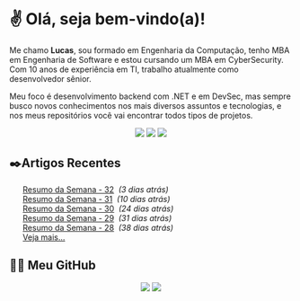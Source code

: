 # ✌ Olá, seja bem-vindo(a)!

Me chamo **Lucas**, sou formado em Engenharia da Computação, tenho MBA em Engenharia de Software e estou cursando um MBA em CyberSecurity.
Com 10 anos de experiência em TI, trabalho atualmente como desenvolvedor sênior.

Meu foco é desenvolvimento backend com .NET e em DevSec, mas sempre busco novos conhecimentos nos mais diversos assuntos e tecnologias, e nos meus repositórios você vai encontrar todos tipos de projetos.
</br><p align="center">
<a href="https://www.linkedin.com/in/lfrigodesouza/"><img src="https://img.shields.io/badge/-LinkedIn-0077B5?style=flat-square&logo=Linkedin&logoColor=white&link=https://www.linkedin.com/in/lfrigodesouza/"></a>
<a href="https://twitter.com/lfrigodesouza/"><img src="https://img.shields.io/badge/-Twitter-1DA1F2?style=flat-square&logo=twitter&logoColor=white&link=https://twitter.com/lfrigodesouza/"></a>
<a href="https://LFrigoDeSouza.NET/"><img src="https://img.shields.io/badge/-LFS.NET-9e9e9e?style=flat-square&logo=microsoft-edge&logoColor=white&link=https://LFrigoDeSouza.NET/"></a>
</p>

## ✒️Artigos Recentes
<ul>
<li style="list-style-type: none;"><a href="https://www.blog.lfrigodesouza.net/2021/10/25/resumo-da-semana/32/" target="_blank">Resumo da Semana - 32</a><i> &nbsp;(3 dias atrás)</i></li>
<li style="list-style-type: none;"><a href="https://www.blog.lfrigodesouza.net/2021/10/18/resumo-da-semana/31/" target="_blank">Resumo da Semana - 31</a><i> &nbsp;(10 dias atrás)</i></li>
<li style="list-style-type: none;"><a href="https://www.blog.lfrigodesouza.net/2021/10/04/resumo-da-semana/30/" target="_blank">Resumo da Semana - 30</a><i> &nbsp;(24 dias atrás)</i></li>
<li style="list-style-type: none;"><a href="https://www.blog.lfrigodesouza.net/2021/09/27/resumo-da-semana/29/" target="_blank">Resumo da Semana - 29</a><i> &nbsp;(31 dias atrás)</i></li>
<li style="list-style-type: none;"><a href="https://www.blog.lfrigodesouza.net/2021/09/20/resumo-da-semana/28/" target="_blank">Resumo da Semana - 28</a><i> &nbsp;(38 dias atrás)</i></li>

<li style="list-style-type: none;"><a href="https://blog.lfrigodesouza.net" target="_blank">Veja mais...</a></li>
</ul>

## 👨‍💻 Meu GitHub
<p align="center">
<img src="https://github-readme-stats.vercel.app/api/top-langs/?username=lfrigodesouza&layout=compact&theme=dark"/>
<img src="https://github-readme-stats.vercel.app/api?username=lfrigodesouza&show_icons=true&theme=dark">
</p>
